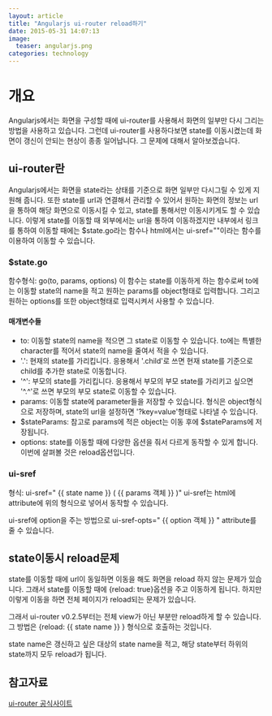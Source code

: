 ```yaml
---
layout: article
title: "Angularjs ui-router reload하기"
date: 2015-05-31 14:07:13
image:
  teaser: angularjs.png
categories: technology
---
```


# 개요
Angularjs에서는 화면을 구성할 때에 ui-router를 사용해서 화면의 일부만 다시 그리는 방법을 사용하고 있습니다.
그런데 ui-router를 사용하다보면 state를 이동시켰는데 화면이 갱신이 안되는 현상이 종종 일어납니다.
그 문제에 대해서 알아보겠습니다.

## ui-router란
Angularjs에서는 화면을 state라는 상태를 기준으로 화면 일부만 다시그릴 수 있게 지원해 줍니다.
또한 state를 url과 연결해서 관리할 수 있어서 원하는 화면의 정보는 url을 통하여 해당 화면으로 이동시킬 수 있고, state를 통해서만 이동시키게도 할 수 있습니다.
이렇게 state를 이동할 때 외부에서는 url을 통하여 이동하겠지만 내부에서 링크를 통하여 이동할 때에는 $state.go라는 함수나 html에서는 ui-sref=""이라는 함수를 이용하여 이동할 수 있습니다.

### $state.go
함수형식: go(to, params, options)
이 함수는 state를 이동하게 하는 함수로써 to에는 이동할 state의 name을 적고 원하는 params를 object형태로 입력합니다.
그리고 원하는 options를 또한 object형태로 입력시켜서 사용할 수 있습니다.

#### 매개변수들
- to: 이동할 state의 name을 적으면 그 state로 이동할 수 있습니다. to에는 특별한 character를 적어서 state의 name을 줄여서 적을 수 있습니다.
 - '.': 현재의 state를 가리킵니다. 응용해서 '.child'로 쓰면 현재 state를 기준으로 child를 추가한 state로 이동합니다.
 - '^': 부모의 state를 가리킵니다. 응용해서 부모의 부모 state를 가리키고 싶으면 '^.^'로 쓰면 부모의 부모 state로 이동할 수 있습니다.
- params: 이동할 state에 parameter들을 저장할 수 있습니다. 형식은 object형식으로 저장하며, state의 url을 설정하면 '?key=value'형태로 나타낼 수 있습니다.
 - $stateParams: 참고로 params에 적은 object는 이동 후에 $stateParams에 저장됩니다.
- options: state를 이동할 때에 다양한 옵션을 줘서 다르게 동작할 수 있게 합니다. 이번에 살펴볼 것은 reload옵션입니다.

### ui-sref
형식: ui-sref=" {{ state name }} ( {{ params 객체 }} )"
ui-sref는 html에 attribute에 위의 형식으로 넣어서 동작할 수 있습니다.

ui-sref에 option을 주는 방법으로 ui-sref-opts=" {{ option 객체 }} " attribute를 줄 수 있습니다.

## state이동시 reload문제
state를 이동할 때에 url이 동일하면 이동을 해도 화면을 reload 하지 않는 문제가 있습니다.
그래서 state를 이동할 때에 {reload: true}옵션을 주고 이동하게 됩니다.
하지만 이렇게 이동을 하면 전체 페이지가 reload되는 문제가 있습니다.

그래서 ui-router v0.2.5부터는 전체 view가 아닌 부분만 reload하게 할 수 있습니다.
그 방법은 {reload: {{ state name }} } 형식으로 호출하는 것입니다.

state name은 갱신하고 싶은 대상의 state name을 적고, 해당 state부터 하위의 state까지 모두 reload가 됩니다.

## 참고자료
[ui-router 공식사이트](http://angular-ui.github.io/ui-router/site/#/api/ui.router)
